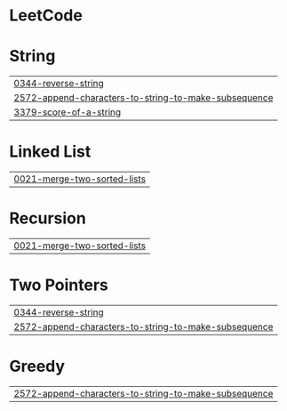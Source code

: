 # LeetCode


# String
|  |
| ------- |
| [0344-reverse-string](https://github.com/TanuBhati199/LeetCode/tree/master/0344-reverse-string) |
| [2572-append-characters-to-string-to-make-subsequence](https://github.com/TanuBhati199/LeetCode/tree/master/2572-append-characters-to-string-to-make-subsequence) |
| [3379-score-of-a-string](https://github.com/TanuBhati199/LeetCode/tree/master/3379-score-of-a-string) |
# Linked List
|  |
| ------- |
| [0021-merge-two-sorted-lists](https://github.com/TanuBhati199/LeetCode/tree/master/0021-merge-two-sorted-lists) |
# Recursion
|  |
| ------- |
| [0021-merge-two-sorted-lists](https://github.com/TanuBhati199/LeetCode/tree/master/0021-merge-two-sorted-lists) |
# Two Pointers
|  |
| ------- |
| [0344-reverse-string](https://github.com/TanuBhati199/LeetCode/tree/master/0344-reverse-string) |
| [2572-append-characters-to-string-to-make-subsequence](https://github.com/TanuBhati199/LeetCode/tree/master/2572-append-characters-to-string-to-make-subsequence) |
# Greedy
|  |
| ------- |
| [2572-append-characters-to-string-to-make-subsequence](https://github.com/TanuBhati199/LeetCode/tree/master/2572-append-characters-to-string-to-make-subsequence) |